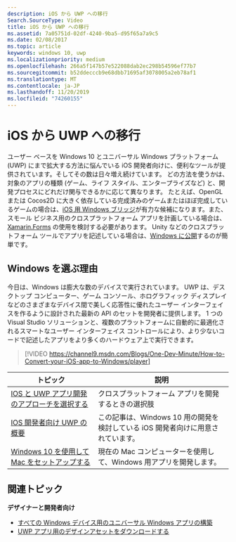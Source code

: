 ```yaml
---
description: iOS から UWP への移行
Search.SourceType: Video
title: iOS から UWP への移行
ms.assetid: 7a05751d-02df-4240-9ba5-d95f65a7a9c5
ms.date: 02/08/2017
ms.topic: article
keywords: windows 10, uwp
ms.localizationpriority: medium
ms.openlocfilehash: 266a5f147b57e522088dab2ec298b54596ef77b7
ms.sourcegitcommit: b52ddecccb9e68dbb71695af3078005a2eb78af1
ms.translationtype: MT
ms.contentlocale: ja-JP
ms.lasthandoff: 11/20/2019
ms.locfileid: "74260155"
---
```

# <a name="move-from-ios-to-uwp"></a>iOS から UWP への移行

ユーザー ベースを Windows 10 とユニバーサル Windows プラットフォーム (UWP) にまで拡大する方法に悩んでいる iOS 開発者向けに、便利なツールが提供されています。そしてその数は日々増え続けています。 どの方法を使うかは、対象のアプリの種類 (ゲーム、ライフ スタイル、エンタープライズなど) と、開発プロセスにどれだけ関与できるかに応じて異なります。 たとえば、OpenGL または Cocos2D に大きく依存している完成済みのゲームまたはほぼ完成しているゲームの場合は、[iOS 用 Windows ブリッジ](https://developer.microsoft.com/windows/bridges/ios)が有力な候補になります。また、スモール ビジネス用のクロスプラットフォーム アプリを計画している場合は、[Xamarin.Forms](https://docs.microsoft.com/xamarin/xamarin-forms/) の使用を検討する必要があります。 Unity などのクロスプラットフォーム ツールでアプリを記述している場合は、[Windows に公開](https://blogs.unity3d.com/2015/09/09/windows-10-universal-apps-in-unity-5-2/)するのが簡単です。

## <a name="why-windows"></a>Windows を選ぶ理由

今日は、Windows は膨大な数のデバイスで実行されています。 UWP は、デスクトップ コンピューター、ゲーム コンソール、ホログラフィック ディスプレイなどのさまざまなデバイス間で美しく応答性に優れたユーザー インターフェイスを作るように設計された最新の API のセットを開発者に提供します。 1 つの Visual Studio ソリューションと、複数のプラットフォームに自動的に最適化されるスマートなユーザー インターフェイス コントロールにより、より少ないコードで記述したアプリをより多くのハードウェア上で実行できます。

> [!VIDEO https://channel9.msdn.com/Blogs/One-Dev-Minute/How-to-Convert-your-iOS-app-to-Windows/player]

| トピック | 説明 |
|-------|-------------|
| [IOS と UWP アプリ開発のアプローチを選択する](selecting-an-approach-to-ios-and-uwp-app-development.md) | クロスプラットフォーム アプリを開発するときの選択肢 |
| [IOS 開発者向け UWP の概要](getting-started-with-uwp-for-ios-developers.md) | この記事は、Windows 10 用の開発を検討している iOS 開発者向けに用意されています。 |
| [Windows 10 を使用して Mac をセットアップする](setting-up-your-mac-with-windows-10.md) | 現在の Mac コンピューターを使用して、Windows 用アプリを開発します。 |

## <a name="related-topics"></a>関連トピック

**デザイナーと開発者向け**
* [すべての Windows デバイス用のユニバーサル Windows アプリの構築](https://docs.microsoft.com/windows/uwp/get-started/universal-application-platform-guide)
* [UWP アプリ用のデザインアセットをダウンロードする](https://docs.microsoft.com/windows/uwp/design/downloads/index)
